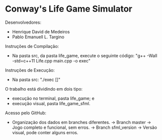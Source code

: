 # Conway's Life Game Simulator

Desenvolvedores:
- Henrique David de Medeiros
- Pablo Emanuell L. Targino

Instruções de Compilação:
	
- Na pasta src, da pasta life_game, execute o seguinte código:
"g++ -Wall -std=c++11 Life.cpp main.cpp -o exec"

Instruções de Execução:

- Na pasta src:
"./exec <arqEntrada> [<arqSaida>]"

O trabalho está dividindo em dois tipo:
- execução no terminal, pasta life_game; e
- execução visual, pasta life_game_sfml.

Acesso pelo GitHub:
- Organização dos dados em branches diferentes.
-> Branch master -> Jogo completo e funcional, sem erros.
-> Branch sfml_version -> Versão visual, pode conter alguns erros.

